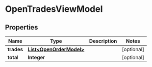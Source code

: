 
# OpenTradesViewModel

## Properties
Name | Type | Description | Notes
------------ | ------------- | ------------- | -------------
**trades** | [**List&lt;OpenOrderModel&gt;**](OpenOrderModel.md) |  |  [optional]
**total** | **Integer** |  |  [optional]



